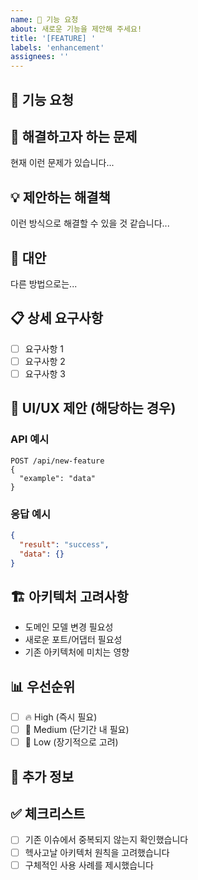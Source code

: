 ```yaml
---
name: 🚀 기능 요청
about: 새로운 기능을 제안해 주세요!
title: '[FEATURE] '
labels: 'enhancement'
assignees: ''
---
```


## 🚀 기능 요청
<!-- 원하는 기능에 대해 명확하고 간결하게 설명해주세요 -->

## 🎯 해결하고자 하는 문제
<!-- 이 기능이 해결할 문제나 개선할 점을 설명해주세요 -->
현재 이런 문제가 있습니다...

## 💡 제안하는 해결책
<!-- 어떤 해결책을 원하는지 설명해주세요 -->
이런 방식으로 해결할 수 있을 것 같습니다...

## 🔄 대안
<!-- 고려해본 다른 대안이 있다면 설명해주세요 -->
다른 방법으로는...

## 📋 상세 요구사항
<!-- 기능의 상세한 요구사항을 작성해주세요 -->
- [ ] 요구사항 1
- [ ] 요구사항 2
- [ ] 요구사항 3

## 🎨 UI/UX 제안 (해당하는 경우)
<!-- API나 UI 변경이 필요한 경우 예시를 제공해주세요 -->

### API 예시
```http
POST /api/new-feature
{
  "example": "data"
}
```

### 응답 예시
```json
{
  "result": "success",
  "data": {}
}
```

## 🏗️ 아키텍처 고려사항
<!-- 헥사고날 아키텍처 관점에서 고려할 점이 있다면 작성해주세요 -->
- 도메인 모델 변경 필요성
- 새로운 포트/어댑터 필요성
- 기존 아키텍처에 미치는 영향

## 📊 우선순위
<!-- 이 기능의 중요도를 선택해주세요 -->
- [ ] 🔥 High (즉시 필요)
- [ ] 🔶 Medium (단기간 내 필요)
- [ ] 🔷 Low (장기적으로 고려)

## 📝 추가 정보
<!-- 이 기능 요청에 대한 추가 정보나 컨텍스트를 제공해주세요 -->

## ✅ 체크리스트
- [ ] 기존 이슈에서 중복되지 않는지 확인했습니다
- [ ] 헥사고날 아키텍처 원칙을 고려했습니다
- [ ] 구체적인 사용 사례를 제시했습니다
